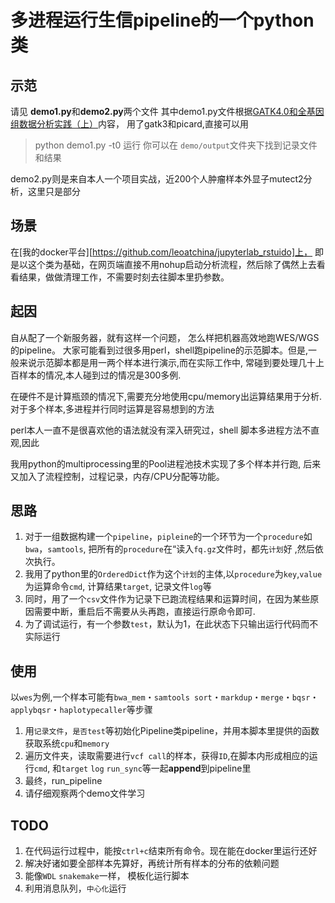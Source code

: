 # 多进程运行生信pipeline的一个python类
## 示范
请见 **demo1.py**和**demo2.py**两个文件
其中demo1.py文件根据[GATK4.0和全基因组数据分析实践（上）](https://zhuanlan.zhihu.com/p/33891718)内容，
用了gatk3和picard,直接可以用
> python demo1.py -t0 运行
你可以在 `demo/output`文件夹下找到记录文件和结果

demo2.py则是来自本人一个项目实战，近200个人肿瘤样本外显子mutect2分析，这里只是部分

## 场景
在[我的docker平台][https://github.com/leoatchina/jupyterlab_rstuido]上，
即是以这个类为基础，在网页端直接不用nohup启动分析流程，然后除了偶然上去看看结果，做做清理工作，不需要时刻去往脚本里扔参数。

## 起因
自从配了一个新服务器，就有这样一个问题， 怎么样把机器高效地跑WES/WGS的pipeline。
大家可能看到过很多用perl，shell跑pipeline的示范脚本。但是,一般来说示范脚本都是用一两个样本进行演示,而在实际工作中,
常碰到要处理几十上百样本的情况,本人碰到过的情况是300多例.

在硬件不是计算瓶颈的情况下,需要充分地使用cpu/memory出运算结果用于分析.对于多个样本,多进程并行同时运算是容易想到的方法

perl本人一直不是很喜欢他的语法就没有深入研究过，shell 脚本多进程方法不直观,因此

我用python的multiprocessing里的Pool进程池技术实现了多个样本并行跑, 后来又加入了流程控制，过程记录，内存/CPU分配等功能。

## 思路
1. 对于一组数据构建一个`pipeline`，`pipleine`的一个环节为一个`procedure`如`bwa`，`samtools`,
  把所有的`procedure`在“读入`fq.gz`文件时，都先`计划`好 ,然后依次执行。
2. 我用了python里的`OrderedDict`作为这个`计划`的主体,以`procedure`为`key`,`value`为运算命令`cmd`, 计算结果`target`, 记录文件`log`等
3. 同时，用了一个`csv`文件作为记录下已跑流程结果和运算时间，在因为某些原因需要中断，重启后不需要从头再跑，直接运行原命令即可.
4. 为了调试运行，有一个参数`test`，默认为1，在此状态下只输出运行代码而不实际运行

## 使用
以`wes`为例,一个样本可能有`bwa_mem`・`samtools sort`・`markdup`・`merge`・`bqsr`・`applybqsr`・`haplotypecaller`等步骤
1. 用`记录文件`，`是否test`等初始化Pipeline类pipeline，并用本脚本里提供的函数获取系统`cpu`和`memory`
2. 遍历文件夹，读取需要进行`vcf call`的样本，获得`ID`,在脚本内形成相应的运行`cmd`, 和`target` `log` `run_sync`等一起**append**到pipeline里
3. 最终，run_pipeline
4. 请仔细观察两个demo文件学习

## TODO
1. 在代码运行过程中，能按`ctrl+c`结束所有命令。现在能在docker里运行还好
2. 解决好诸如要全部样本先算好，再统计所有样本的分布的依赖问题
3. 能像`WDL` `snakemake`一样， 模板化运行脚本
4. 利用消息队列，`中心化`运行

